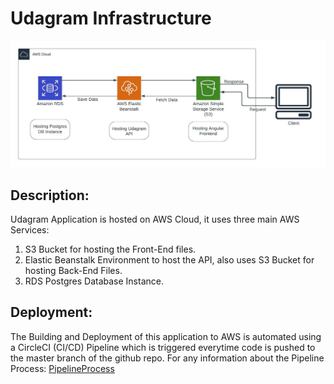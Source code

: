 # Udagram Infrastructure

![Diagram](/Documentation/App%20Infrastructure.jpeg)

## Description:

Udagram Application is hosted on AWS Cloud, it uses three main AWS Services:
  1. S3 Bucket for hosting the Front-End files.
  1. Elastic Beanstalk Environment to host the API, also uses S3 Bucket for hosting Back-End Files.
  1. RDS Postgres Database Instance.

## Deployment:
The Building and Deployment of this application to AWS is automated using a CircleCI (CI/CD) Pipeline which is triggered everytime code is pushed to the master branch of the github repo. For any information about the Pipeline Process: [PipelineProcess](/Documentation/Pipeline%20Process.md)